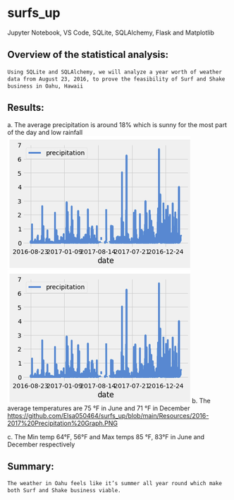 # surfs_up
Jupyter Notebook, VS Code, SQLite, SQLAlchemy, Flask and Matplotlib
## Overview of the statistical analysis:
	Using SQLite and SQLAlchemy, we will analyze a year worth of weather data from August 23, 2016, to prove the feasibility of Surf and Shake business in Oahu, Hawaii 
## Results:
a.	The average precipitation is around 18% which is sunny for the most part of the day and low rainfall
<img src=https://github.com/Elsa050464/surfs_up/blob/main/Resources/2016-2017%20Precipitation%20Graph.PNG> <img src=Resources/2016-2017%20Precipitation%20Graph.PNG>
b.	The average temperatures are 75 °F in June and 71 °F in December
https://github.com/Elsa050464/surfs_up/blob/main/Resources/2016-2017%20Precipitation%20Graph.PNG 


c.	The Min temp 64°F, 56°F and Max temps 85 °F, 83°F in June and December respectively

## Summary:
	The weather in Oahu feels like it’s summer all year round which make both Surf and Shake business viable.  


